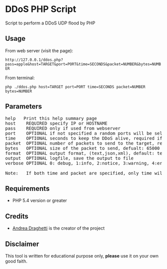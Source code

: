 # DDoS PHP Script

Script to perform a DDoS UDP flood by PHP

## Usage

From web server (visit the page):

`http://127.0.0.1/ddos.php?pass=apple&host=TARGET&port=PORT&time=SECONDS&packet=NUMBER&bytes=NUMBER`

From terminal:

`php ./ddos.php host=TARGET port=PORT time=SECONDS packet=NUMBER bytes=NUMBER`

## Parameters

<pre>help	Print this help summary page
host	REQUIRED specify IP or HOSTNAME
pass	REQUIRED only if used from webserver
port	OPTIONAL if not specified a random ports will be selected
time	OPTIONAL seconds to keep the DDoS alive, required if packet is not used
packet	OPTIONAL number of packets to send to the target, required if time is not used
bytes	OPTIONAL size of the packet to send, defualt: 65000
format	OPTIONAL output format, (text,json,xml), default: text
output	OPTIONAL logfile, save the output to file
verbose	OPTIONAL 0: debug, 1:info, 2:notice, 3:warning, 4:error, default: info

Note: 	If both time and packet are specified, only time will be used
</pre>

## Requirements
- PHP 5.4 version or greater

## Credits

* [Andrea Draghetti](https://twitter.com/AndreaDraghetti) is the creator of the project


## Disclaimer

This tool is written for educational purpose only, **please** use it on your own good faith.
